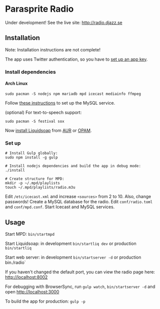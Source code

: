 # Parasprite Radio

Under development! See the live site: http://radio.djazz.se

## Installation

Note: Installation instructions are not complete!

The app uses Twitter authentication, so you have to [set up an app key](https://apps.twitter.com/).

### Install dependencies

#### Arch Linux

`sudo pacman -S nodejs npm mariadb mpd icecast mediainfo ffmpeg`

Follow [these instructions](https://wiki.archlinux.org/index.php/MySQL#Installation) to set up the MySQL service.

(optional) For text-to-speech support:

`sudo pacman -S festival sox`

Now [install Liquidsoap](http://liquidsoap.fm/download.html) from [AUR](https://aur.archlinux.org/packages/liquidsoap/) or [OPAM](https://opam.ocaml.org/packages/liquidsoap/).


### Set up
```
# Install Gulp globally:
sudo npm install -g gulp

# Install nodejs dependencies and build the app in debug mode:
./install

# Create structure for MPD:
mkdir -p ~/.mpd/playlists
touch ~/.mpd/playlists/radio.m3u
```

Edit `/etc/icecast.xml` and increase `<sources>` from 2 to 10. Also, change passwords! Create a MySQL database for the radio. Edit `conf/radio.toml` and `conf/mpd.conf`. Start Icecast and MySQL services.

## Usage

Start MPD: `bin/startmpd`

Start Liquidsoap: in development `bin/startliq dev` or production `bin/startliq`

Start web server: in development `bin/startserver -d` or production bin./radio`

If you haven't changed the default port, you can view the radio page here: [http://localhost:8002](http://localhost:8002)

For debugging with BrowserSync, run `gulp watch`, `bin/startserver -d` and open [http://localhost:3000](http://localhost:3000)

To build the app for production: `gulp -p`
